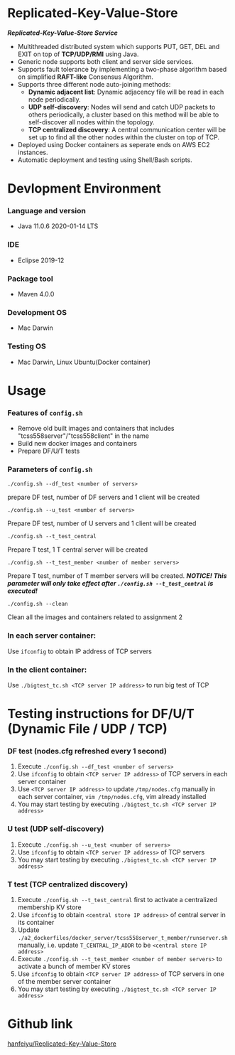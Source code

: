 # Replicated-Key-Value-Store

***Replicated-Key-Value-Store Service***

- Multithreaded distributed system which supports PUT, GET, DEL and EXIT on top
    of **TCP/UDP/RMI** using Java.
- Generic node supports both client and server side services.
- Supports fault tolerance by implementing a two-phase algorithm based on
    simplified **RAFT-like** Consensus Algorithm.
- Supports three different node auto-joining methods: 
    - **Dynamic adjacent list**: Dynamic adjacency file will be read in each node
        periodically.
    - **UDP self-discovery**: Nodes will send and catch UDP packets to others
        periodically, a cluster based on this method will be able to
        self-discover all nodes within the topology. 
    - **TCP centralized discovery**: A central communication center will be
        set up to find all the other nodes within the cluster on top of TCP.
- Deployed using Docker containers as seperate ends on AWS EC2 instances.
- Automatic deployment and testing using Shell/Bash scripts.

# Devlopment Environment
### Language and version
  - Java 11.0.6 2020-01-14 LTS

### IDE
  - Eclipse 2019-12

### Package tool
  - Maven 4.0.0

### Development OS 
  - Mac Darwin

### Testing OS 
  - Mac Darwin, Linux Ubuntu(Docker container)

# Usage
### Features of `config.sh`

- Remove old built images and containers that includes "tcss558server"/"tcss558client" in the name 
- Build new docker images and containers 
- Prepare DF/U/T tests 

### Parameters of `config.sh`

```
./config.sh --df_test <number of servers>
```
prepare DF test, number of DF servers and 1 client will be created 

```
./config.sh --u_test <number of servers>
``` 
Prepare DF test, number of U servers and 1 client will be created 

```
./config.sh --t_test_central 
```
Prepare T test, 1 T central server will be created 
```
./config.sh --t_test_member <number of member servers>
```

Prepare T test, number of T member servers will be created. ***NOTICE! This parameter will only take effect after `./config.sh --t_test_central` is executed!*** 

```
./config.sh --clean
```
Clean all the images and containers related to assignment 2 

### In each server container:
Use `ifconfig` to obtain IP address of TCP servers 

### In the client container:
Use `./bigtest_tc.sh <TCP server IP address>` to run big test of TCP 

# Testing instructions for DF/U/T (Dynamic File / UDP / TCP)
### DF test (nodes.cfg refreshed every 1 second)
1. Execute `./config.sh --df_test <number of servers>` 
2. Use `ifconfig` to obtain `<TCP server IP address>` of TCP servers in each server container
3. Use `<TCP server IP address>` to update `/tmp/nodes.cfg` manually in each server container, `vim /tmp/nodes.cfg`, vim already installed 
4. You may start testing by executing `./bigtest_tc.sh <TCP server IP address>` 

### U test (UDP self-discovery)
1. Execute `./config.sh --u_test <number of servers>` 
2. Use `ifconfig` to obtain `<TCP server IP address>` of TCP servers 
3. You may start testing by executing `./bigtest_tc.sh <TCP server IP address>` 

### T test (TCP centralized discovery)
1. Execute `./config.sh --t_test_central` first to activate a centralized membership KV store 
2. Use `ifconfig` to obtain `<central store IP address>` of central server in its container 
3. Update `./a2_dockerfiles/docker_server/tcss558server_t_member/runserver.sh` manually, i.e. update `T_CENTRAL_IP_ADDR` to be `<central store IP address>` 
4. Execute `./config.sh --t_test_member <number of member servers>` to activate a bunch of member KV stores 
5. Use `ifconfig` to obtain `<TCP server IP address>` of TCP servers in one of the member server container 
6. You may start testing by executing `./bigtest_tc.sh <TCP server IP address>`

# Github link
[hanfeiyu/Replicated-Key-Value-Store](https://github.com/hanfeiyu/Replicated-Key-Value-Store)


